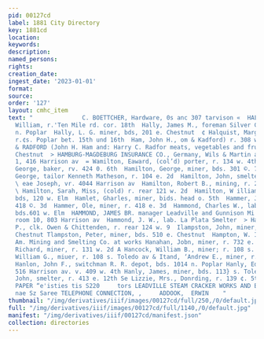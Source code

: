 ```yaml
---
pid: 00127cd
label: 1881 City Directory
key: 1881cd
location: 
keywords: 
description: 
named_persons: 
rights: 
creation_date: 
ingest_date: '2023-01-01'
format: 
source: 
order: '127'
layout: cmhc_item
text: "              C. BOETTCHER, Hardware, 0s anc 307 tarvison «  HAL 150 HAN  Halloran,
  William, r.'Ten Mile rd. cor. 18th  Hally, James M., foreman Silver Cord, r. 608
  n. Poplar  Hally, L. G. miner, bds, 201 e. Chestnut  ¢ Halquist, Margaret, Mrs.,
  r.¢s. Poplar bet. 15th und 16th  Ham, John H., om & Kadford) r. 308 w. Elm  HAM
  & RADFORD (John H. Ham and: Harry C. Radfor meats, vegetables and fruits, 117 w.
  Chestnut  > HAMBURG-MAGDEBURG INSURANCE CO., Germany, Wils & Martin agents, room
  1, 416 Harrison av  = Wamilton, Eaward, (col’d) porter, r. 134 w. 4th  Hamilton,
  George, baker, rv. 424 0. 6th  Hamilton, George, miner, bds. 301 ©. 7th  ; Hamilton,
  George, tailor Kenneth Matheson, r. 104 e. 2d  Hamilton, John, smelter Grant Smelter
  \ eae Joseph, vr. 4044 Harrison av  Hamilton, Robert B., mining, r. 209 e. 10th
  \ Hamilton, Sarah, Miss, (cold) r. rear 121 w. 2d  Hamilton, W illiam, sampler,
  bds, 120 w. Elm  Hamlet, Gharles, miner, bids. head o. 5th  Hammer, John, lab. v.
  418 ©. 3d  Hammer, Ole, miner, r. 418 e. 3d  Hammond, Charles W., lab. Grant Smelter,
  bds.601 w. Elm  HAMMOND, JAMES BR. manager Leadville and Gunnison Mi ing Co. r.
  room 10, 803 Harrison av  Hammond, J. W., lab. La Plata Smelter  > Hammond, Lewis
  P., clk. Owen & Chittenden, r. rear 124 w. 9  Ilampston, John, miner, r. 510 e.
  Chestnut Tlampston, Peter, miner, bds. 510 e. Chestnut  Hampton, W. IL, asst. assayer
  Am. Mining and Smelting Co. at works Hanahan, Jobn, miner, r. 732 e. 4th Hancock,
  Richard, miner, r. 131 w. 2d A Hancock, William B., miner; r. 108 s. Toledo av Hancock,
  William G., miuer, r. 108 s. Toledo av & Itand, ‘Andrew E., miner, r. 516 e. 6th
  Hanlon, John F., switchman R. R. depot, bds. 1014 n. Poplar Hanly, Edward ., hardware
  516 Harrison av. v. 409 w. 4th Hanly, James, miner, bds. 113} s. Toledo av Hanly,
  John, smelter, r. 413 e. 12th Se Lizzie, Mrs., Donrding, r. 139 ¢. 5th  ™ For WRAPPING
  PAPER “e'isties tis S220     tors LEADVILLE STEAM CRACKER WORKS AND BAKERY, ee eo
  nae Sz Saree TELEPHONE CONNECTION, ,     ADDOOK,  ERWIN    "
thumbnail: "/img/derivatives/iiif/images/00127cd/full/250,/0/default.jpg"
full: "/img/derivatives/iiif/images/00127cd/full/1140,/0/default.jpg"
manifest: "/img/derivatives/iiif/00127cd/manifest.json"
collection: directories
---
```

